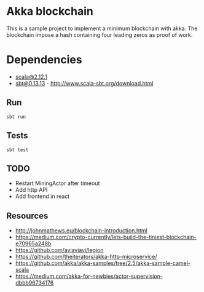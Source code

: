 # Akka blockchain

This is a sample project to implement a minimum blockchain with akka.
The blockchain impose a hash containing four leading zeros as proof of work.

# Dependencies

- scala@2.12.1
- sbt@0.13.13 - http://www.scala-sbt.org/download.html

## Run

    sbt run

## Tests

    sbt test

## TODO

- Restart MiningActor after timeout
- Add http API
- Add frontend in react

## Resources

- http://johnmathews.eu/blockchain-introduction.html
- https://medium.com/crypto-currently/lets-build-the-tiniest-blockchain-e70965a248b
- https://github.com/aviaviavi/legion
- https://github.com/theiterators/akka-http-microservice/
- https://github.com/akka/akka-samples/tree/2.5/akka-sample-camel-scala
- https://medium.com/akka-for-newbies/actor-supervision-dbbb96734176
